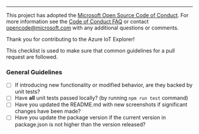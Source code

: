 ---
This project has adopted the [Microsoft Open Source Code of Conduct](https://opensource.microsoft.com/codeofconduct/). For more information see the [Code of Conduct FAQ](https://opensource.microsoft.com/codeofconduct/faq/) or contact [opencode@microsoft.com](mailto:opencode@microsoft.com) with any additional questions or comments.

Thank you for contributing to the Azure IoT Explorer!

This checklist is used to make sure that common guidelines for a pull request are followed.

### General Guidelines

- [ ] If introducing new functionality or modified behavior, are they backed by unit tests?
- [ ] Have **all** unit tests passed locally? (by running `npm run test` command)
- [ ] Have you updated the README.md with new screenshots if significant changes have been made?
- [ ] Have you update the package version if the current version in package.json is not higher than the version released?